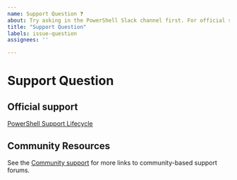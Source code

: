 ```yaml
---
name: Support Question ❓
about: Try asking in the PowerShell Slack channel first. For official support, refer to the PowerShell Support Lifecycle at https://aka.ms/pslifecycle
title: "Support Question"
labels: issue-question
assignees: ''

---
```


# Support Question

## Official support

[PowerShell Support Lifecycle](https://aka.ms/pslifecycle)

## Community Resources

See the [Community support](https://docs.microsoft.com/en-us/powershell/scripting/community/community-support)
for more links to community-based support forums.
